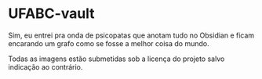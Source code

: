 # UFABC-vault

Sim, eu entrei pra onda de psicopatas que anotam tudo no Obsidian e ficam encarando um grafo como se fosse a melhor coisa do mundo.

Todas as imagens estão submetidas sob a licença do projeto salvo indicação ao contrário.
